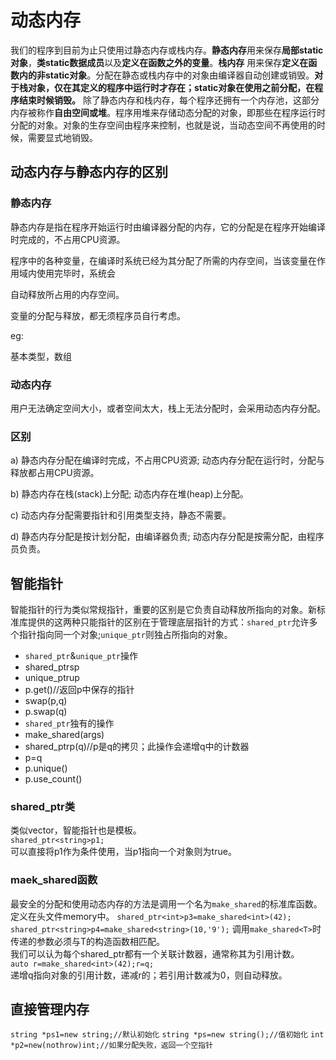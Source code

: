 # 动态内存
我们的程序到目前为止只使用过静态内存或栈内存。**静态内存**用来保存**局部static对象**，**类static数据成员**以及**定义在函数之外的变量**。**栈内存** 用来保存**定义在函数内的非static对象**。分配在静态或栈内存中的对象由编译器自动创建或销毁。**对于栈对象，仅在其定义的程序中运行时才存在；static对象在使用之前分配，在程序结束时候销毁。** 除了静态内存和栈内存，每个程序还拥有一个内存池，这部分内存被称作**自由空间或堆**。程序用堆来存储动态分配的对象，即那些在程序运行时分配的对象。对象的生存空间由程序来控制，也就是说，当动态空间不再使用的时候，需要显式地销毁。
## 动态内存与静态内存的区别
### 静态内存

静态内存是指在程序开始运行时由编译器分配的内存，它的分配是在程序开始编译时完成的，不占用CPU资源。

程序中的各种变量，在编译时系统已经为其分配了所需的内存空间，当该变量在作用域内使用完毕时，系统会

自动释放所占用的内存空间。

变量的分配与释放，都无须程序员自行考虑。

eg:

基本类型，数组

### 动态内存

用户无法确定空间大小，或者空间太大，栈上无法分配时，会采用动态内存分配。
### 区别

a) 静态内存分配在编译时完成，不占用CPU资源; 动态内存分配在运行时，分配与释放都占用CPU资源。

b) 静态内存在栈(stack)上分配; 动态内存在堆(heap)上分配。

c) 动态内存分配需要指针和引用类型支持，静态不需要。

d) 静态内存分配是按计划分配，由编译器负责; 动态内存分配是按需分配，由程序员负责。
## 智能指针
智能指针的行为类似常规指针，重要的区别是它负责自动释放所指向的对象。新标准库提供的这两种只能指针的区别在于管理底层指针的方式：`shared_ptr`允许多个指针指向同一个对象;`unique_ptr`则独占所指向的对象。   

* `shared_ptr`&`unique_ptr`操作
* shared_ptr<T>sp
* unique_ptr<T>up
* p.get()//返回p中保存的指针
* swap(p,q)
* p.swap(q)
* `shared_ptr`独有的操作
* make_shared<T>(args)
* shared_ptr<T>p(q)//p是q的拷贝；此操作会递增q中的计数器
* p=q
* p.unique()
* p.use_count()

### shared_ptr类

类似vector，智能指针也是模板。  
`shared_ptr<string>p1;`   
可以直接将p1作为条件使用，当p1指向一个对象则为true。

### maek_shared函数

最安全的分配和使用动态内存的方法是调用一个名为`make_shared`的标准库函数。定义在头文件memory中。
`shared_ptr<int>p3=make_shared<int>(42);`
`shared_ptr<string>p4=make_shared<string>(10,'9');`
调用`make_shared<T>`时传递的参数必须与T的构造函数相匹配。   
我们可以认为每个shared_ptr都有一个关联计数器，通常称其为引用计数。    
`auto r=make_shared<int>(42);r=q;`     
递增q指向对象的引用计数，递减r的；若引用计数减为0，则自动释放。

## 直接管理内存

`string *ps1=new string;//默认初始化`
`string *ps=new string();//值初始化` 
`int *p2=new(nothrow)int;//如果分配失败，返回一个空指针`
